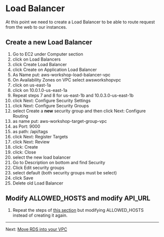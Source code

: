 # Load Balancer

At this point we need to create a Load Balancer to be able to route  request from the web to our instances.
 
## Create a new Load Balancer
1. Go to EC2 under Computer section
2. click on Load Balancers
3. click Create Load Balancer
4. click Create on Application Load Balancer
5. As Name put: aws-workshop-load-balancer-vpc
6. On Availability Zones on VPC select awsworkshopvpc
7. click on us-east-1a
8. click on 10.0.1.0-us-east-1a
9. Repeat steps 7 and 8 for us-east-1b and 10.0.3.0-us-east-1b
10. click Next: Configure Security Settings
11. click Next: Configure Security Groups
12. select Create a **new** security group and then click Next: Configure Routing
13. as name put: aws-workshop-target-group-vpc
14. as Port: 9000
15. as path: /api/tags
16. click Next: Register Targets
17. click Next: Review
18. click: Create
19. click: Close
20. select the new load balancer
21. Go to Description on bottom and find Security
22. Click Edit security groups
23. select default (both security groups must be select)
24. click Save
25. Delete old Load Balancer

## Modify ALLOWED_HOSTS and modify API_URL
1. Repeat the steps of [this section](/workshop/elb-auto-scaling-group/03-finishing-up.md) but modifying ALLOWED_HOSTS instead of creating it again.

---
Next: [Move RDS into your VPC](/workshop/vpc-subnets-bastion/05-RDS.md)